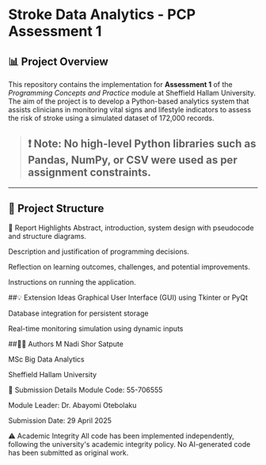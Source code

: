 # Stroke Data Analytics - PCP Assessment 1

## 📊 Project Overview

This repository contains the implementation for **Assessment 1** of the *Programming Concepts and Practice* module at Sheffield Hallam University. The aim of the project is to develop a Python-based analytics system that assists clinicians in monitoring vital signs and lifestyle indicators to assess the risk of stroke using a simulated dataset of 172,000 records.

>## ❗ **Note**: No high-level Python libraries such as Pandas, NumPy, or CSV were used as per assignment constraints.

---

## 📁 Project Structure
📄 Report Highlights
Abstract, introduction, system design with pseudocode and structure diagrams.

Description and justification of programming decisions.

Reflection on learning outcomes, challenges, and potential improvements.

Instructions on running the application.

##💡 Extension Ideas
Graphical User Interface (GUI) using Tkinter or PyQt

Database integration for persistent storage

Real-time monitoring simulation using dynamic inputs

##👨‍⚕️ Authors
M Nadi Shor Satpute

MSc Big Data Analytics

Sheffield Hallam University

📅 Submission Details
Module Code: 55-706555

Module Leader: Dr. Abayomi Otebolaku

Submission Date: 29 April 2025

⚠️ Academic Integrity
All code has been implemented independently, following the university's academic integrity policy. No AI-generated code has been submitted as original work.
